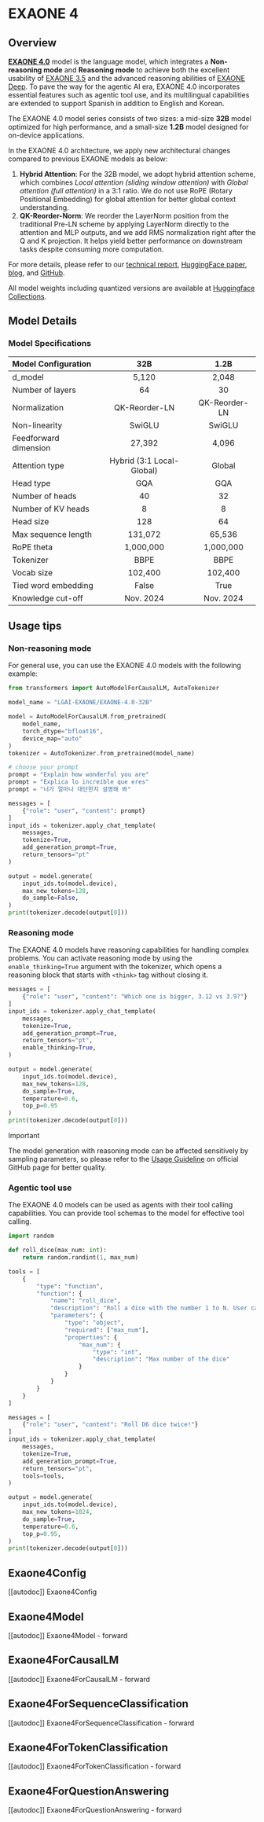 <!--Copyright 2025 The LG AI Research and The HuggingFace Team. All rights reserved.

Licensed under the Apache License, Version 2.0 (the "License"); you may not use this file except in compliance with
the License. You may obtain a copy of the License at

http://www.apache.org/licenses/LICENSE-2.0

Unless required by applicable law or agreed to in writing, software distributed under the License is distributed on
an "AS IS" BASIS, WITHOUT WARRANTIES OR CONDITIONS OF ANY KIND, either express or implied. See the License for the
specific language governing permissions and limitations under the License.

⚠️ Note that this file is in Markdown but contain specific syntax for our doc-builder (similar to MDX) that may not be
rendered properly in your Markdown viewer.

-->

# EXAONE 4

## Overview

**[EXAONE 4.0](https://github.com/LG-AI-EXAONE/EXAONE-4.0)** model is the language model, which integrates a **Non-reasoning mode** and **Reasoning mode** to achieve both the excellent usability of [EXAONE 3.5](https://github.com/LG-AI-EXAONE/EXAONE-3.5) and the advanced reasoning abilities of [EXAONE Deep](https://github.com/LG-AI-EXAONE/EXAONE-Deep). To pave the way for the agentic AI era, EXAONE 4.0 incorporates essential features such as agentic tool use, and its multilingual capabilities are extended
to support Spanish in addition to English and Korean. 

The EXAONE 4.0 model series consists of two sizes: a mid-size **32B** model optimized for high performance, and a small-size **1.2B** model designed for on-device applications.

In the EXAONE 4.0 architecture, we apply new architectural changes compared to previous EXAONE models as below:

1. **Hybrid Attention**: For the 32B model, we adopt hybrid attention scheme, which combines *Local attention (sliding window attention)* with *Global attention (full attention)* in a 3:1 ratio. We do not use RoPE (Rotary Positional Embedding) for global attention for better global context understanding.
2. **QK-Reorder-Norm**: We reorder the LayerNorm position from the traditional Pre-LN scheme by applying LayerNorm directly to the attention and MLP outputs, and we add RMS normalization right after the Q and K projection. It helps yield better performance on downstream tasks despite consuming more computation.

For more details, please refer to our [technical report](https://arxiv.org/abs/2507.11407), [HuggingFace paper](https://huggingface.co/papers/2507.11407), [blog](https://www.lgresearch.ai/blog/view?seq=576), and [GitHub](https://github.com/LG-AI-EXAONE/EXAONE-4.0).

All model weights including quantized versions are available at [Huggingface Collections](https://huggingface.co/collections/LGAI-EXAONE/exaone-40-686b2e0069800c835ed48375).


## Model Details

### Model Specifications

| Model Configuration | 32B | 1.2B |
|:-------------------|:-----:|:------:|
| d_model | 5,120 | 2,048 |
| Number of layers | 64 | 30 |
| Normalization | QK-Reorder-LN | QK-Reorder-LN |
| Non-linearity | SwiGLU | SwiGLU |
| Feedforward dimension | 27,392 | 4,096 |
| Attention type | Hybrid (3:1 Local-Global) | Global |
| Head type | GQA | GQA |
| Number of heads | 40 | 32 |
| Number of KV heads | 8 | 8 |
| Head size | 128 | 64 |
| Max sequence length | 131,072 | 65,536 |
| RoPE theta | 1,000,000 | 1,000,000 |
| Tokenizer | BBPE | BBPE |
| Vocab size | 102,400 | 102,400 |
| Tied word embedding | False | True |
| Knowledge cut-off | Nov. 2024 | Nov. 2024 |


## Usage tips

### Non-reasoning mode

For general use, you can use the EXAONE 4.0 models with the following example:

```python
from transformers import AutoModelForCausalLM, AutoTokenizer

model_name = "LGAI-EXAONE/EXAONE-4.0-32B"

model = AutoModelForCausalLM.from_pretrained(
    model_name,
    torch_dtype="bfloat16",
    device_map="auto"
)
tokenizer = AutoTokenizer.from_pretrained(model_name)

# choose your prompt
prompt = "Explain how wonderful you are"
prompt = "Explica lo increíble que eres"
prompt = "너가 얼마나 대단한지 설명해 봐"

messages = [
    {"role": "user", "content": prompt}
]
input_ids = tokenizer.apply_chat_template(
    messages,
    tokenize=True,
    add_generation_prompt=True,
    return_tensors="pt"
)

output = model.generate(
    input_ids.to(model.device),
    max_new_tokens=128,
    do_sample=False,
)
print(tokenizer.decode(output[0]))
```

### Reasoning mode

The EXAONE 4.0 models have reasoning capabilities for handling complex problems. You can activate reasoning mode by using the `enable_thinking=True` argument with the tokenizer, which opens a reasoning block that starts with `<think>` tag without closing it.

```python
messages = [
    {"role": "user", "content": "Which one is bigger, 3.12 vs 3.9?"}
]
input_ids = tokenizer.apply_chat_template(
    messages,
    tokenize=True,
    add_generation_prompt=True,
    return_tensors="pt",
    enable_thinking=True,
)

output = model.generate(
    input_ids.to(model.device),
    max_new_tokens=128,
    do_sample=True,
    temperature=0.6,
    top_p=0.95
)
print(tokenizer.decode(output[0]))
```

> [!IMPORTANT]
> The model generation with reasoning mode can be affected sensitively by sampling parameters, so please refer to the [Usage Guideline](https://github.com/LG-AI-EXAONE/EXAONE-4.0#usage-guideline) on official GitHub page for better quality.

### Agentic tool use

The EXAONE 4.0 models can be used as agents with their tool calling capabilities. You can provide tool schemas to the model for effective tool calling.

```python
import random

def roll_dice(max_num: int):
    return random.randint(1, max_num)

tools = [
    {
        "type": "function",
        "function": {
            "name": "roll_dice",
            "description": "Roll a dice with the number 1 to N. User can select the number N.",
            "parameters": {
                "type": "object",
                "required": ["max_num"],
                "properties": {
                    "max_num": {
                        "type": "int",
                        "description": "Max number of the dice"
                    }
                }
            }
        }
    }
]

messages = [
    {"role": "user", "content": "Roll D6 dice twice!"}
]
input_ids = tokenizer.apply_chat_template(
    messages,
    tokenize=True,
    add_generation_prompt=True,
    return_tensors="pt",
    tools=tools,
)

output = model.generate(
    input_ids.to(model.device),
    max_new_tokens=1024,
    do_sample=True,
    temperature=0.6,
    top_p=0.95,
)
print(tokenizer.decode(output[0]))
```

## Exaone4Config

[[autodoc]] Exaone4Config

## Exaone4Model

[[autodoc]] Exaone4Model
    - forward

## Exaone4ForCausalLM

[[autodoc]] Exaone4ForCausalLM
    - forward

## Exaone4ForSequenceClassification

[[autodoc]] Exaone4ForSequenceClassification
    - forward

## Exaone4ForTokenClassification

[[autodoc]] Exaone4ForTokenClassification
    - forward

## Exaone4ForQuestionAnswering

[[autodoc]] Exaone4ForQuestionAnswering
    - forward